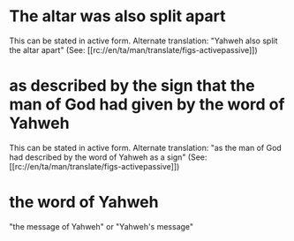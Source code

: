 # The altar was also split apart

This can be stated in active form. Alternate translation: "Yahweh also split the altar apart" (See: [[rc://en/ta/man/translate/figs-activepassive]])

# as described by the sign that the man of God had given by the word of Yahweh

This can be stated in active form. Alternate translation: "as the man of God had described by the word of Yahweh as a sign" (See: [[rc://en/ta/man/translate/figs-activepassive]])

# the word of Yahweh

"the message of Yahweh" or "Yahweh's message"

